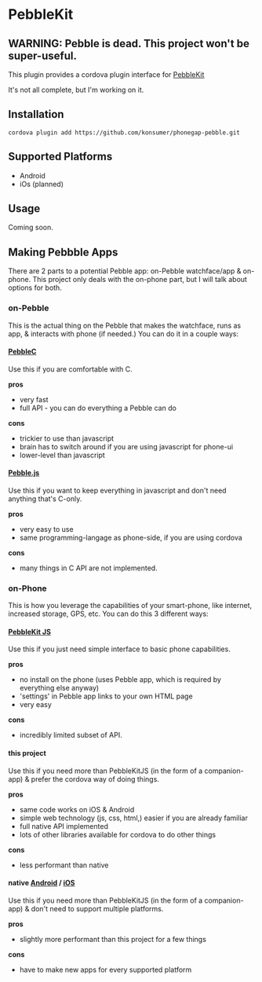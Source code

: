 # PebbleKit

## WARNING: Pebble is dead. This project won't be super-useful.

This plugin provides a cordova plugin interface for [PebbleKit](https://github.com/pebble/pebblekit)

It's not all complete, but I'm working on it.

## Installation

`cordova plugin add https://github.com/konsumer/phonegap-pebble.git`

## Supported Platforms

- Android
- iOs (planned)


## Usage

Coming soon.

## Making Pebbble Apps

There are 2 parts to a potential Pebble app: on-Pebble watchface/app & on-phone. This project only deals with the on-phone part, but I will talk about options for both.


### on-Pebble

This is the actual thing on the Pebble that makes the watchface, runs as app, & interacts with phone (if needed.) You can do it in a couple ways:


#### [PebbleC](http://developer.getpebble.com/docs/c/)

Use this if you are comfortable with C.

**pros**

- very fast
- full API - you can do everything a Pebble can do

**cons**

- trickier to use than javascript
- brain has to switch around if you are using javascript for phone-ui
- lower-level than javascript


#### [Pebble.js](http://developer.getpebble.com/docs/pebblejs)

Use this if you want to keep everything in javascript and don't need anything that's C-only.

**pros**

- very easy to use
- same programming-langage as phone-side, if you are using cordova

**cons**

- many things in C API are not implemented.


### on-Phone

This is how you leverage the capabilities of your smart-phone, like internet, increased storage, GPS, etc. You can do this 3 different ways:


#### [PebbleKit JS](http://developer.getpebble.com/docs/js/)

Use this if you just need simple interface to basic phone capabilities.

**pros**

- no install on the phone (uses Pebble app, which is required by everything else anyway)
- 'settings' in Pebble app links to your own HTML page
- very easy

**cons**

- incredibly limited subset of API.


#### this project

Use this if you need more than PebbleKitJS (in the form of a companion-app) & prefer the cordova way of doing things.

**pros**

- same code works on iOS & Android
- simple web technology (js, css, html,) easier if you are already familiar
- full native API implemented
- lots of other libraries available for cordova to do other things

**cons**

- less performant than native


#### native [Android](http://developer.getpebble.com/docs/android/) / [iOS](http://developer.getpebble.com/docs/ios/)

Use this if you need more than PebbleKitJS (in the form of a companion-app) & don't need to support multiple platforms.

**pros**

- slightly more performant than this project for a few things

**cons**

- have to make new apps for every supported platform
